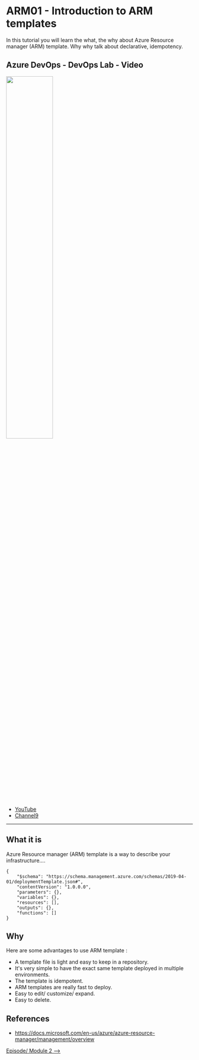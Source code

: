# ARM01 - Introduction to ARM templates

In this tutorial you will learn the what, the why about Azure Resource manager (ARM) template. Why why talk about declarative, idempotency.

## Azure DevOps - DevOps Lab - Video

[<img src="https://img.youtube.com/vi/VWe-stknCIM/maxresdefault.jpg" width="50%">](https://youtu.be/VWe-stknCIM)
- [YouTube](https://youtu.be/VWe-stknCIM)
- [Channel9](https://channel9.msdn.com/Shows/DevOps-Lab/Demystifying-ARM-Templates-Intro-to-ARM-Templates?term=Demystifying%20ARM&lang-en=true)

---


## What it is

Azure Resource manager (ARM) template is a way to describe your infrastructure....

```
{
    "$schema": "https://schema.management.azure.com/schemas/2019-04-01/deploymentTemplate.json#",
    "contentVersion": "1.0.0.0",
    "parameters": {},
    "variables": {},
    "resources": [],
    "outputs": {},
    "functions": []
}
```


## Why

Here are some advantages to use ARM template :

- A template file is light and easy to keep in a repository.
- It's very simple to have the exact same template deployed in multiple environments.
- The template is idempotent.
- ARM templates are really fast to deploy.
- Easy to edit/ customize/ expand.
- Easy to delete.

## References

- https://docs.microsoft.com/en-us/azure/azure-resource-manager/management/overview


[Episode/ Module 2 -->](../ARM02/README.md)